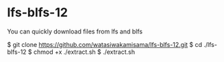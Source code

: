 # lfs-blfs-12
You can quickly download files from lfs and blfs

$ git clone https://github.com/watasiwakamisama/lfs-blfs-12.git
$ cd ./lfs-blfs-12
$ chmod +x ./extract.sh
$ ./extract.sh
